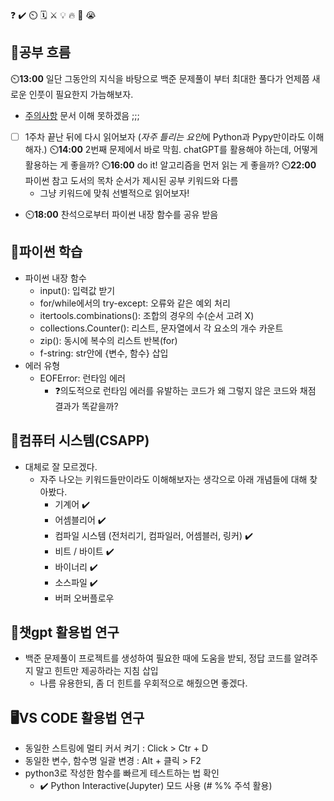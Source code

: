 ❓ ✔️ ⏲️ 🗓️ ⚔️ 💡 🔥 🎵 😭

## 🧠공부 흐름
⏲️**13:00** 일단 그동안의 지식을 바탕으로 백준 문제풀이 부터 최대한 풀다가 언제쯤 새로운 인풋이 필요한지 가늠해보자.
- [주의사항](https://jungle-compass.krafton.com/mod/page/view.php?id=6148) 문서 이해 못하겠음 ;;;
- [ ] 1주차 끝난 뒤에 다시 읽어보자 (*자주 틀리는 요인*에 Python과 Pypy만이라도 이해해자.)
⏲️**14:00** 2번째 문제에서 바로 막힘. chatGPT를 활용해야 하는데, 어떻게 활용하는 게 좋을까?
⏲️**16:00** do it! 알고리즘을 먼저 읽는 게 좋을까?
⏲️**22:00** 파이썬 참고 도서의 목차 순서가 제시된 공부 키워드와 다름
    - 그냥 키워드에 맞춰 선별적으로 읽어보자!
- ⏲️**18:00** 찬석으로부터 파이썬 내장 함수를 공유 받음

## 🐍파이썬 학습
- 파이썬 내장 함수
    - input(): 입력값 받기
    - for/while에서의 try-except: 오류와 같은 예외 처리    
    - itertools.combinations(): 조합의 경우의 수(순서 고려 X)
    - collections.Counter(): 리스트, 문자열에서 각 요소의 개수 카운트
    - zip(): 동시에 복수의 리스트 반복(for)  
    - f-string: str안에 {변수, 함수} 삽입
- 에러 유형
    - EOFError: 런타임 에러
        - ❓의도적으로 런타임 에러를 유발하는 코드가 왜 그렇지 않은 코드와 채점 결과가 똑같을까?

## 📓컴퓨터 시스템(CSAPP)
- 대체로 잘 모르겠다.
    - 자주 나오는 키워드들만이라도 이해해보자는 생각으로 아래 개념들에 대해 찾아봤다.
        - 기계어 ✔️
        - 어셈블리어 ✔️
        - 컴파일 시스템 (전처리기, 컴파일러, 어셈블러, 링커) ✔️
        - 비트 / 바이트 ✔️        
        - 바이너리 ✔️        
        - 소스파일 ✔️
        - 버퍼 오버플로우 

## 💬챗gpt 활용법 연구
- 백준 문제풀이 프로젝트를 생성하여 필요한 때에 도움을 받되, 정답 코드를 알려주지 말고 힌트만 제공하라는 지침 삽입
    - 나름 유용한되, 좀 더 힌트를 우회적으로 해줬으면 좋겠다.

## 🖥️VS CODE 활용법 연구
- 동일한 스트링에 멀티 커서 켜기 : Click > Ctr + D
- 동일한 변수, 함수명 일괄 변경 : Alt + 클릭 > F2
- python3로 작성한 함수를 빠르게 테스트하는 법 확인
    - ✔️ Python Interactive(Jupyter) 모드 사용 (# %% 주석 활용)












